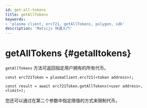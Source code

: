 ```yaml
---
id: get-all-tokens
title: getAllTokens
keywords:
- 'plasma client, erc721, getAllTokens, polygon, sdk'
description: 'Maticjs 快速入门'
---
```


# getAllTokens {#getalltokens}

`getAllTokens` 方法可返回指定用户拥有的所有代币。

```
const erc721Token = plasmaClient.erc721(<token address>);

const result = await erc721Token.getAllTokens(<user address>, <limit>);

```

您还可以通过在第二个参数中指定限值的方式来限制代币。
